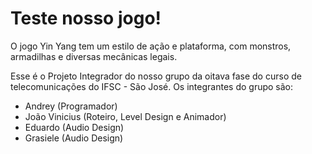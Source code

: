# Teste nosso jogo!
O jogo Yin Yang tem um estilo de ação e plataforma, com monstros, armadilhas e diversas mecânicas legais.

Esse é o Projeto Integrador do nosso grupo da oitava fase do curso de telecomunicações do IFSC - São José.
Os integrantes do grupo são:
- Andrey (Programador)
- João Vinicius (Roteiro, Level Design e Animador)
- Eduardo (Audio Design)
- Grasiele (Audio Design)
